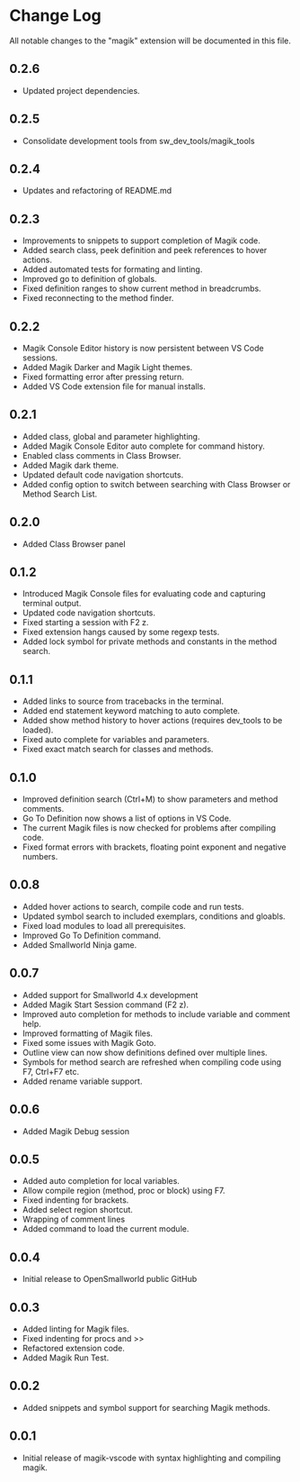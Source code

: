 # Change Log

All notable changes to the "magik" extension will be documented in this file.

## 0.2.6

* Updated project dependencies.

## 0.2.5

* Consolidate development tools from sw_dev_tools/magik_tools

## 0.2.4

- Updates and refactoring of README.md

## 0.2.3

- Improvements to snippets to support completion of Magik code.
- Added search class, peek definition and peek references to hover actions.
- Added automated tests for formating and linting.
- Improved go to definition of globals.
- Fixed definition ranges to show current method in breadcrumbs.
- Fixed reconnecting to the method finder.

## 0.2.2

- Magik Console Editor history is now persistent between VS Code sessions.
- Added Magik Darker and Magik Light themes.
- Fixed formatting error after pressing return.
- Added VS Code extension file for manual installs.

## 0.2.1

- Added class, global and parameter highlighting.
- Added Magik Console Editor auto complete for command history.
- Enabled class comments in Class Browser.
- Added Magik dark theme.
- Updated default code navigation shortcuts.
- Added config option to switch between searching with Class Browser or Method Search List.

## 0.2.0

- Added Class Browser panel

## 0.1.2

- Introduced Magik Console files for evaluating code and capturing terminal output.
- Updated code navigation shortcuts.
- Fixed starting a session with F2 z.
- Fixed extension hangs caused by some regexp tests.
- Added lock symbol for private methods and constants in the method search.

## 0.1.1

- Added links to source from tracebacks in the terminal.
- Added end statement keyword matching to auto complete.
- Added show method history to hover actions (requires dev_tools to be loaded).
- Fixed auto complete for variables and parameters.
- Fixed exact match search for classes and methods.

## 0.1.0

- Improved definition search (Ctrl+M) to show parameters and method comments.
- Go To Definition now shows a list of options in VS Code.
- The current Magik files is now checked for problems after compiling code.
- Fixed format errors with brackets, floating point exponent and negative numbers.

## 0.0.8

- Added hover actions to search, compile code and run tests.
- Updated symbol search to included exemplars, conditions and gloabls.
- Fixed load modules to load all prerequisites.
- Improved Go To Definition command.
- Added Smallworld Ninja game.

## 0.0.7

- Added support for Smallworld 4.x development
- Added Magik Start Session command (F2 z).
- Improved auto completion for methods to include variable and comment help.
- Improved formatting of Magik files.
- Fixed some issues with Magik Goto.
- Outline view can now show definitions defined over multiple lines.
- Symbols for method search are refreshed when compiling code using F7, Ctrl+F7 etc.
- Added rename variable support.

## 0.0.6

- Added Magik Debug session

## 0.0.5

- Added auto completion for local variables.
- Allow compile region (method, proc or block) using F7.
- Fixed indenting for brackets.
- Added select region shortcut.
- Wrapping of comment lines
- Added command to load the current module.

## 0.0.4

- Initial release to OpenSmallworld public GitHub

## 0.0.3

- Added linting for Magik files.
- Fixed indenting for procs and >>
- Refactored extension code.
- Added Magik Run Test.

## 0.0.2

- Added snippets and symbol support for searching Magik methods.

## 0.0.1

- Initial release of magik-vscode with syntax highlighting and compiling magik.
